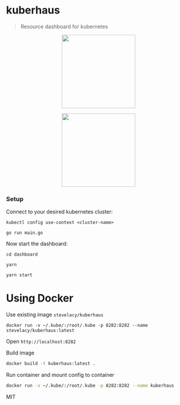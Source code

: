 # kuberhaus
> Resource dashboard for kubernetes

<p align="center">
  <img height="200" src="assets/logo.png">
</p>

<p align="center">
  <img height="200" src="assets/screenshot1.png">
</p>


### Setup

Connect to your desired kubernetes cluster:

```
kubectl config use-context <cluster-name>
```

```
go run main.go
```

Now start the dashboard:

```
cd dashboard

yarn

yarn start
```

# Using Docker

Use existing image `stevelacy/kuberhaus`

`docker run -v ~/.kube/:/root/.kube -p 8282:8282 --name stevelacy/kuberhaus:latest`

Open `http://localhost:8282`

Build image

```sh
docker build -t kuberhaus:latest .
```

Run container and mount config to container
```sh
docker run -v ~/.kube/:/root/.kube -p 8282:8282 --name kuberhaus
```

MIT
